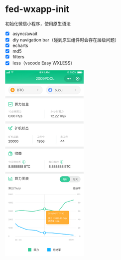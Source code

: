 # fed-wxapp-init
初始化微信小程序，使用原生语法


- [x] async/await
- [x] diy navigation bar（碰到原生组件时会存在层级问题）
- [x] echarts
- [x] md5
- [x] filters
- [x] less（vscode Easy WXLESS）

<img width='50%' src='./demo.png'>
